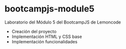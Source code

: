 # bootcampjs-module5

Laboratorio del Módulo 5 del BootcampJS de Lemoncode

- Creación del proyecto
- Implementación HTML y CSS base
- Implementación funcionalidades
